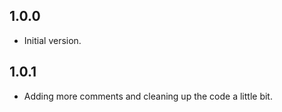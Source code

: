 ## 1.0.0

- Initial version.

## 1.0.1

- Adding more comments and cleaning up the code a little bit.
